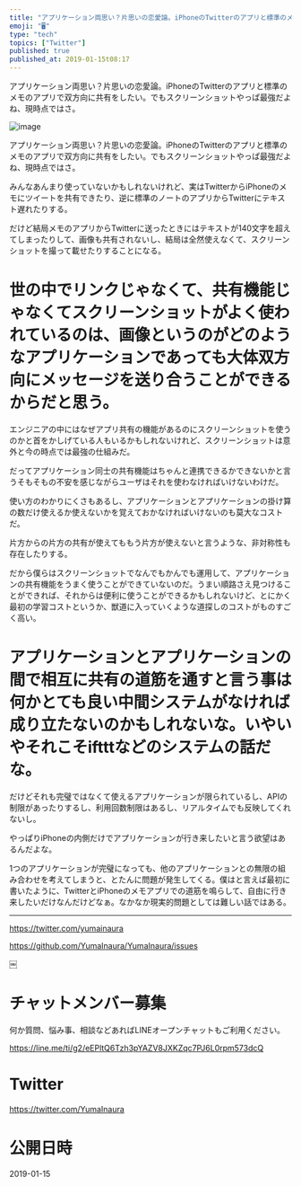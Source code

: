```yaml
---
title: "アプリケーション両思い？片思いの恋愛論。iPhoneのTwitterのアプリと標準のメモのアプリで双方向に共有をしたい。でもスクリーンショッ"
emoji: "🖥"
type: "tech"
topics: ["Twitter"]
published: true
published_at: 2019-01-15t08:17
---
```


アプリケーション両思い？片思いの恋愛論。iPhoneのTwitterのアプリと標準のメモのアプリで双方向に共有をしたい。でもスクリーンショットやっぱ最強だよね、現時点ではさ。


![image](https://user-images.githubusercontent.com/13635059/51147520-d7257880-189d-11e9-8704-4e50ae8e4415.png)

アプリケーション両思い？片思いの恋愛論。iPhoneのTwitterのアプリと標準のメモのアプリで双方向に共有をしたい。でもスクリーンショットやっぱ最強だよね、現時点ではさ。

みんなあんまり使っていないかもしれないけれど、実はTwitterからiPhoneのメモにツイートを共有できたり、逆に標準のノートのアプリからTwitterにテキスト遅れたりする。

だけど結局メモのアプリからTwitterに送ったときにはテキストが140文字を超えてしまったりして、画像も共有されないし、結局は全然使えなくて、スクリーンショットを撮って載せたりすることになる。

# 世の中でリンクじゃなくて、共有機能じゃなくてスクリーンショットがよく使われているのは、画像というのがどのようなアプリケーションであっても大体双方向にメッセージを送り合うことができるからだと思う。

エンジニアの中にはなぜアプリ共有の機能があるのにスクリーンショットを使うのかと首をかしげている人もいるかもしれないけれど、スクリーンショットは意外と今の時点では最強の仕組みだ。

だってアプリケーション同士の共有機能はちゃんと連携できるかできないかと言うそもそもの不安を感じながらユーザはそれを使わなければいけないわけだ。

使い方のわかりにくさもあるし、アプリケーションとアプリケーションの掛け算の数だけ使えるか使えないかを覚えておかなければいけないのも莫大なコストだ。

片方からの片方の共有が使えてももう片方が使えないと言うような、非対称性も存在したりする。

だから僕らはスクリーンショットでなんでもかんでも運用して、アプリケーションの共有機能をうまく使うことができていないのだ。うまい順路さえ見つけることができれば、それからは便利に使うことができるかもしれないけど、とにかく最初の学習コストというか、獣道に入っていくような道探しのコストがものすごく高い。

# アプリケーションとアプリケーションの間で相互に共有の道筋を通すと言う事は何かとても良い中間システムがなければ成り立たないのかもしれないな。いやいやそれこそiftttなどのシステムの話だな。

だけどそれも完璧ではなくて使えるアプリケーションが限られているし、APIの制限があったりするし、利用回数制限はあるし、リアルタイムでも反映してくれないし。

やっぱりiPhoneの内側だけでアプリケーションが行き来したいと言う欲望はあるんだよな。

1つのアプリケーションが完璧になっても、他のアプリケーションとの無限の組み合わせを考えてしまうと、とたんに問題が発生してくる。僕はと言えば最初に書いたように、TwitterとiPhoneのメモアプリでの道筋を鳴らして、自由に行き来したいだけなんだけどなぁ。なかなか現実的問題としては難しい話ではある。

---

https://twitter.com/yumainaura

https://github.com/YumaInaura/YumaInaura/issues



￼









<!-- Update From Qiita API -->

# チャットメンバー募集


何か質問、悩み事、相談などあればLINEオープンチャットもご利用ください。

https://line.me/ti/g2/eEPltQ6Tzh3pYAZV8JXKZqc7PJ6L0rpm573dcQ





# Twitter


https://twitter.com/YumaInaura


<!-- Update From Qiita API -->



# 公開日時

2019-01-15
